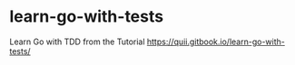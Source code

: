# learn-go-with-tests
Learn Go with TDD from the Tutorial https://quii.gitbook.io/learn-go-with-tests/
